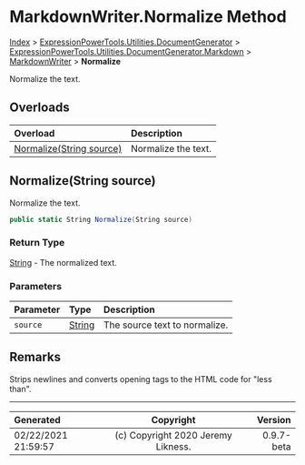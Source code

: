 ﻿# MarkdownWriter.Normalize Method

[Index](../index.md) > [ExpressionPowerTools.Utilities.DocumentGenerator](ExpressionPowerTools.Utilities.DocumentGenerator.a.md) > [ExpressionPowerTools.Utilities.DocumentGenerator.Markdown](ExpressionPowerTools.Utilities.DocumentGenerator.Markdown.n.md) > [MarkdownWriter](ExpressionPowerTools.Utilities.DocumentGenerator.Markdown.MarkdownWriter.cs.md) > **Normalize**

Normalize the text.

## Overloads

| Overload | Description |
| :-- | :-- |
| [Normalize(String source)](#normalizestring-source) | Normalize the text. |
## Normalize(String source)

Normalize the text.

```csharp
public static String Normalize(String source)
```

### Return Type

 [String](https://docs.microsoft.com/dotnet/api/system.string)  - The normalized text.

### Parameters

| Parameter | Type | Description |
| :-- | :-- | :-- |
| `source` | [String](https://docs.microsoft.com/dotnet/api/system.string) | The source text to normalize. |


## Remarks

Strips newlines and converts opening tags to the HTML code for "less than".


---

| Generated | Copyright | Version |
| :-- | :-: | --: |
| 02/22/2021 21:59:57 | (c) Copyright 2020 Jeremy Likness. | 0.9.7-beta |
